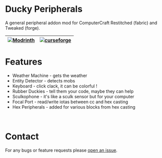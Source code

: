 # Ducky Peripherals
A general peripheral addon mod for ComputerCraft Restitched (fabric) and Tweaked (forge).

| [![Modrinth](https://github.com/modrinth/art/blob/main/Branding/Badge/badge-dark.svg)](https://modrinth.com/mod/ducky-periphs) | [![curseforge](https://cdn.jsdelivr.net/npm/@intergrav/devins-badges@3/assets/cozy/available/curseforge_vector.svg)](https://www.curseforge.com/minecraft/mc-mods/ducky-periphs) |
| :-: | :-: |

# Features
- Weather Machine - gets the weather
- Entity Detector - detects mobs
- Keyboard - click clack, it can be colorful !
- Rubber Duckies - tell them your code, maybe they can help
- Sculkophone - it's like a sculk sensor but for your computer
- Focal Port - read/write iotas between cc and hex casting
- Hex Peripherals - added for various blocks from hex casting


<br>

# Contact
For any bugs or feature requests please [open an issue](https://github.com/SamsTheNerd/ducky-periphs/issues/new).

